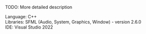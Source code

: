 TODO: More detailed description

Language: C++\
Libraries: SFML (Audio, System, Graphics, Window) - version 2.6.0\
IDE: Visual Studio 2022
